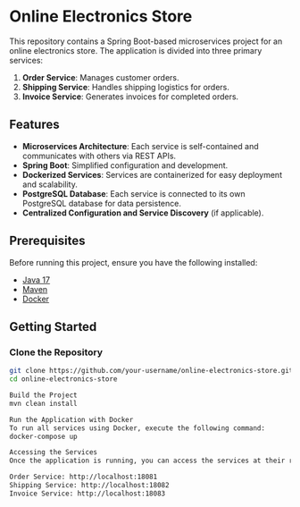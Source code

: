 # Online Electronics Store

This repository contains a Spring Boot-based microservices project for an online electronics store. The application is divided into three primary services:

1. **Order Service**: Manages customer orders.
2. **Shipping Service**: Handles shipping logistics for orders.
3. **Invoice Service**: Generates invoices for completed orders.

## Features

- **Microservices Architecture**: Each service is self-contained and communicates with others via REST APIs.
- **Spring Boot**: Simplified configuration and development.
- **Dockerized Services**: Services are containerized for easy deployment and scalability.
- **PostgreSQL Database**: Each service is connected to its own PostgreSQL database for data persistence.
- **Centralized Configuration and Service Discovery** (if applicable).

## Prerequisites

Before running this project, ensure you have the following installed:

- [Java 17](https://www.oracle.com/java/technologies/javase/jdk17-archive-downloads.html)
- [Maven](https://maven.apache.org/)
- [Docker](https://www.docker.com/)

## Getting Started

### Clone the Repository

```bash
git clone https://github.com/your-username/online-electronics-store.git
cd online-electronics-store

Build the Project
mvn clean install

Run the Application with Docker
To run all services using Docker, execute the following command:
docker-compose up

Accessing the Services
Once the application is running, you can access the services at their respective endpoints:

Order Service: http://localhost:18081
Shipping Service: http://localhost:18082
Invoice Service: http://localhost:18083

